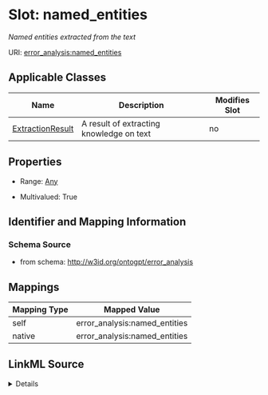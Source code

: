 

# Slot: named_entities


_Named entities extracted from the text_



URI: [error_analysis:named_entities](http://w3id.org/ontogpt/error_analysisnamed_entities)



<!-- no inheritance hierarchy -->





## Applicable Classes

| Name | Description | Modifies Slot |
| --- | --- | --- |
| [ExtractionResult](ExtractionResult.md) | A result of extracting knowledge on text |  no  |







## Properties

* Range: [Any](Any.md)

* Multivalued: True





## Identifier and Mapping Information







### Schema Source


* from schema: http://w3id.org/ontogpt/error_analysis




## Mappings

| Mapping Type | Mapped Value |
| ---  | ---  |
| self | error_analysis:named_entities |
| native | error_analysis:named_entities |




## LinkML Source

<details>
```yaml
name: named_entities
description: Named entities extracted from the text
from_schema: http://w3id.org/ontogpt/error_analysis
rank: 1000
alias: named_entities
owner: ExtractionResult
domain_of:
- ExtractionResult
range: Any
multivalued: true
inlined: true
inlined_as_list: true

```
</details>